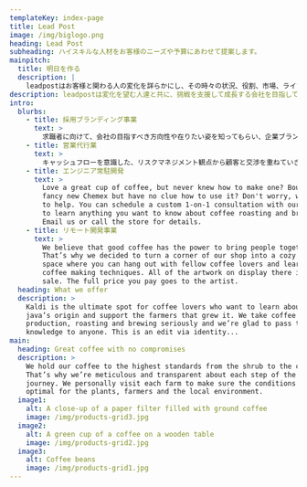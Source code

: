 ```yaml
---
templateKey: index-page
title: Lead Post
image: /img/biglogo.png
heading: Lead Post
subheading: ハイスキルな人材をお客様のニーズや予算にあわせて提案します。
mainpitch:
  title: 明日を作る
  description: |
    leadpostはお客様と関わる人の変化を詳らかにし、その時々の状況、役割、市場、ライフステージまで真摯に向き合います。
description: leadpostは変化を望む人達と共に、挑戦を支援して成長する会社を目指しています。
intro:
  blurbs:
    - title: 採用ブランディング事業
      text: >
        求職者に向けて、会社の目指すべき方向性や在りたい姿を知ってもらい、企業ブランドを向上させ、採用市場で優秀な人材を自社で獲得できるようにするための取り組みを支援します。
    - title: 営業代行業
      text: >
        キャッシュフローを意識した、リスクマネジメント観点から顧客と交渉を重ねていきます。納期どおりにつくればいいという関係性ではなく、プロジェクトのゴールを目的とした開発を共に描いて成功へと導きます。
    - title: エンジニア常駐開発
      text: >
        Love a great cup of coffee, but never knew how to make one? Bought a
        fancy new Chemex but have no clue how to use it? Don't worry, we’re here
        to help. You can schedule a custom 1-on-1 consultation with our baristas
        to learn anything you want to know about coffee roasting and brewing.
        Email us or call the store for details.
    - title: リモート開発事業
      text: >
        We believe that good coffee has the power to bring people together.
        That’s why we decided to turn a corner of our shop into a cozy meeting
        space where you can hang out with fellow coffee lovers and learn about
        coffee making techniques. All of the artwork on display there is for
        sale. The full price you pay goes to the artist.
  heading: What we offer
  description: >
    Kaldi is the ultimate spot for coffee lovers who want to learn about their
    java’s origin and support the farmers that grew it. We take coffee
    production, roasting and brewing seriously and we’re glad to pass that
    knowledge to anyone. This is an edit via identity...
main:
  heading: Great coffee with no compromises
  description: >
    We hold our coffee to the highest standards from the shrub to the cup.
    That’s why we’re meticulous and transparent about each step of the coffee’s
    journey. We personally visit each farm to make sure the conditions are
    optimal for the plants, farmers and the local environment.
  image1:
    alt: A close-up of a paper filter filled with ground coffee
    image: /img/products-grid3.jpg
  image2:
    alt: A green cup of a coffee on a wooden table
    image: /img/products-grid2.jpg
  image3:
    alt: Coffee beans
    image: /img/products-grid1.jpg
---
```

